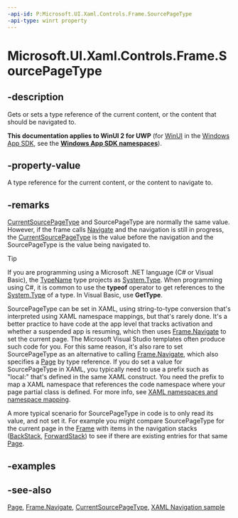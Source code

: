 ```yaml
---
-api-id: P:Microsoft.UI.Xaml.Controls.Frame.SourcePageType
-api-type: winrt property
---
```


<!-- Property syntax
public Windows.UI.Xaml.Interop.TypeName SourcePageType { get;  set; }
-->

# Microsoft.UI.Xaml.Controls.Frame.SourcePageType

## -description
Gets or sets a type reference of the current content, or the content that should be navigated to.

**This documentation applies to WinUI 2 for UWP** (for [WinUI](/windows/apps/winui/winui3/) in the [Windows App SDK](/windows/apps/windows-app-sdk/), see the **[Windows App SDK namespaces](/windows/windows-app-sdk/api/winrt/)**).

## -property-value
A type reference for the current content, or the content to navigate to.

## -remarks
[CurrentSourcePageType](frame_currentsourcepagetype.md) and SourcePageType are normally the same value. However, if the frame calls [Navigate](frame_navigate_1557370995.md) and the navigation is still in progress, the [CurrentSourcePageType](frame_currentsourcepagetype.md) is the value before the navigation and the SourcePageType is the value being navigated to.

> [!TIP]
> If you are programming using a Microsoft .NET language (C# or Visual Basic), the [TypeName](/uwp/api/windows.ui.xaml.interop.typename) type projects as [System.Type](/dotnet/api/system.type?view=dotnet-uwp-10.0&preserve-view=true). When programming using C#, it is common to use the **typeof** operator to get references to the [System.Type](/dotnet/api/system.type?view=dotnet-uwp-10.0&preserve-view=true) of a type. In Visual Basic, use **GetType**.

SourcePageType can be set in XAML, using string-to-type conversion that's interpreted using XAML namespace mappings, but that's rarely done. It's a better practice to have code at the app level that tracks activation and whether a suspended app is resuming, which then uses [Frame.Navigate](frame_navigate_1557370995.md) to set the current page. The Microsoft Visual Studio templates often produce such code for you. For this same reason, it's also rare to set SourcePageType as an alternative to calling [Frame.Navigate](frame_navigate_1557370995.md), which also specifies a [Page](page.md) by type reference. If you do set a value for SourcePageType in XAML, you typically need to use a prefix such as "local:" that's defined in the same XAML construct. You need the prefix to map a XAML namespace that references the code namespace where your page partial class is defined. For more info, see [XAML namespaces and namespace mapping](/windows/uwp/xaml-platform/xaml-namespaces-and-namespace-mapping).

A more typical scenario for SourcePageType in code is to only read its value, and not set it. For example you might compare SourcePageType for the current page in the [Frame](frame.md) with items in the navigation stacks ([BackStack](frame_backstack.md), [ForwardStack](frame_forwardstack.md)) to see if there are existing entries for that same [Page](page.md).

## -examples

## -see-also
[Page](page.md), [Frame.Navigate](frame_navigate_1557370995.md), [CurrentSourcePageType](frame_currentsourcepagetype.md), [XAML Navigation sample](https://github.com/microsoft/Windows-universal-samples/tree/master/Samples/XamlNavigation)

